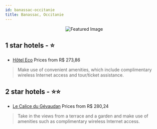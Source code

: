 ```yaml
---
id: banassac-occitanie
title: Banassac, Occitanie
---
```


<center><img src="https://i.travelapi.com/hotels/7000000/6120000/6111800/6111746/3b9e0bf8_z.jpg" alt="Featured Image" /></center>


##  1 star hotels - ⭐️

-    [Hôtel Eco](https://us.hurb.com/hotels/banassac/hotel-eco-JNP-JP948334?cmp=18055) Prices from R$ 273,86
   > Make use of convenient amenities, which include complimentary wireless Internet access and tour/ticket assistance.

##  2 star hotels - ⭐️⭐️

-    [Le Calice du Gévaudan](https://us.hurb.com/hotels/banassac/le-calice-du-gevaudan-JNP-JP650358?cmp=18055) Prices from R$ 280,24
   > Take in the views from a terrace and a garden and make use of amenities such as complimentary wireless Internet access.
